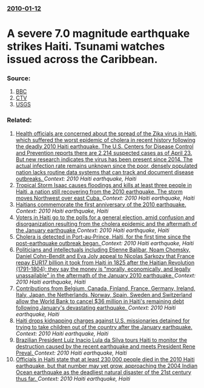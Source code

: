 ### [2010-01-12](/news/2010/01/12/index.md)

# A severe 7.0 magnitude earthquake strikes Haiti. Tsunami watches issued across the Caribbean. 




### Source:

1. [BBC](http://news.bbc.co.uk/1/hi/world/americas/8455629.stm)
2. [CTV](http://www.ctv.ca/servlet/ArticleNews/story/CTVNews/20100112/haiti_earthquake_100112/20100112?hub=TopStoriesV2)
3. [USGS](http://earthquake.usgs.gov/earthquakes/recenteqsww/Quakes/us2010rja6.php)

### Related:

1. [Health officials are concerned about the spread of the Zika virus in Haiti, which suffered the worst epidemic of cholera in recent history following the deadly 2010 Haiti earthquake. The U.S. Centers for Disease Control and Prevention reports there are 2,214 suspected cases as of April 23. But new research indicates the virus has been present since 2014. The actual infection rate remains unknown since the poor, densely populated nation lacks routine data systems that can track and document disease outbreaks. ](/news/2016/05/23/health-officials-are-concerned-about-the-spread-of-the-zika-virus-in-haiti-which-suffered-the-worst-epidemic-of-cholera-in-recent-history-f.md) _Context: 2010 Haiti earthquake, Haiti_
2. [Tropical Storm Isaac causes floodings and kills at least three people in Haiti, a nation still recovering from the 2010 earthquake. The storm moves Northwest over east Cuba. ](/news/2012/08/25/tropical-storm-isaac-causes-floodings-and-kills-at-least-three-people-in-haiti-a-nation-still-recovering-from-the-2010-earthquake-the-stor.md) _Context: 2010 Haiti earthquake, Haiti_
3. [Haitians commemorate the first anniversary of the 2010 earthquake. ](/news/2011/01/12/haitians-commemorate-the-first-anniversary-of-the-2010-earthquake.md) _Context: 2010 Haiti earthquake, Haiti_
4. [Voters in Haiti go to the polls for a general election, amid confusion and disorganization resulting from the cholera epidemic and the aftermath of the January earthquake ](/news/2010/11/28/voters-in-haiti-go-to-the-polls-for-a-general-election-amid-confusion-and-disorganization-resulting-from-the-cholera-epidemic-and-the-after.md) _Context: 2010 Haiti earthquake, Haiti_
5. [Cholera is detected in Port-au-Prince, Haiti, for the first time since the post-earthquake outbreak began. ](/news/2010/10/24/cholera-is-detected-in-port-au-prince-haiti-for-the-first-time-since-the-post-earthquake-outbreak-began.md) _Context: 2010 Haiti earthquake, Haiti_
6. [Politicians and intellectuals including Etienne Balibar, Noam Chomsky, Daniel Cohn-Bendit and Eva Joly appeal to Nicolas Sarkozy that France repay EUR17 billion it took from Haiti in 1825 after the Haitian Revolution (1791-1804); they say the money is "morally, economically, and legally unassailable" in the aftermath of the January 2010 earthquake. ](/news/2010/08/16/politicians-and-intellectuals-including-atienne-balibar-noam-chomsky-daniel-cohn-bendit-and-eva-joly-appeal-to-nicolas-sarkozy-that-franc.md) _Context: 2010 Haiti earthquake, Haiti_
7. [Contributions from Belgium, Canada, Finland, France, Germany, Ireland, Italy, Japan, the Netherlands, Norway, Spain, Sweden and Switzerland allow the World Bank to cancel $36 million in Haiti's remaining debt following January's devastating earthquake. ](/news/2010/05/28/contributions-from-belgium-canada-finland-france-germany-ireland-italy-japan-the-netherlands-norway-spain-sweden-and-switzerland.md) _Context: 2010 Haiti earthquake, Haiti_
8. [Haiti drops kidnapping charges against U.S. missionaries detained for trying to take children out of the country after the January earthquake. ](/news/2010/04/27/haiti-drops-kidnapping-charges-against-u-s-missionaries-detained-for-trying-to-take-children-out-of-the-country-after-the-january-earthquak.md) _Context: 2010 Haiti earthquake, Haiti_
9. [Brazilian President Luiz Inacio Lula da Silva tours Haiti to monitor the destruction caused by the recent earthquake and meets President Rene Preval. ](/news/2010/02/25/brazilian-president-luiz-ina-cio-lula-da-silva-tours-haiti-to-monitor-the-destruction-caused-by-the-recent-earthquake-and-meets-president-re.md) _Context: 2010 Haiti earthquake, Haiti_
10. [Officials in Haiti state that at least 230,000 people died in the 2010 Haiti earthquake, but that number may yet grow, approaching the 2004 Indian Ocean earthquake as the deadliest natural disaster of the 21st century thus far. ](/news/2010/02/10/officials-in-haiti-state-that-at-least-230-000-people-died-in-the-2010-haiti-earthquake-but-that-number-may-yet-grow-approaching-the-2004.md) _Context: 2010 Haiti earthquake, Haiti_
